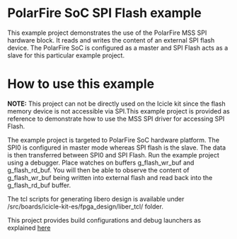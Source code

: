 # PolarFire SoC SPI Flash example

This example project demonstrates the use of the PolarFire MSS SPI hardware
block. It reads and writes the content of an external SPI flash device. The 
PolarFire SoC is configured as a master and SPI Flash acts as a slave for this 
particular example project.

# How to use this example

**NOTE:** This project can not be directly used on the Icicle kit since the flash memory device is not accessible via SPI.This example project is provided as reference to demonstrate how to use the MSS SPI driver for accessing SPI Flash. 

The example project is targeted to PolarFire SoC hardware platform. The SPI0 is 
configured in master mode whereas SPI flash is the slave. The data is then 
transferred between SPI0 and SPI Flash.
Run the example project using a debugger. Place watches on buffers
g_flash_wr_buf and g_flash_rd_buf. You will then be able to observe the content
of g_flash_wr_buf being written into external flash and read back into the
g_flash_rd_buf buffer.

The tcl scripts for generating libero design is available under /src/boards/icicle-kit-es/fpga_design/liber_tcl/ folder.

This project provides build configurations and debug launchers as explained [here](https://github.com/polarfire-soc/polarfire-soc-bare-metal-examples/blob/main/README.md)
